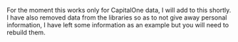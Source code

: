 For the moment this works only for CapitalOne data, I will add to this shortly. I have also removed data from the libraries so as to not give away personal information, I have left some information as an example but you will need to rebuild them.
